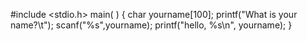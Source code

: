 #include <stdio.h>
main( )
{
  char yourname[100];
   printf("What is your name?\t");
   scanf("%s",yourname);
    printf("hello, %s\n", yourname);
}

